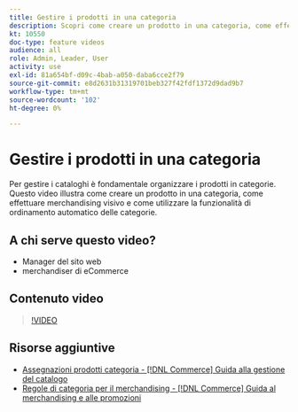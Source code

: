 ```yaml
---
title: Gestire i prodotti in una categoria
description: Scopri come creare un prodotto in una categoria, come effettuare merchandising visivo e come utilizzare la funzionalità di ordinamento automatico delle categorie.
kt: 10550
doc-type: feature videos
audience: all
role: Admin, Leader, User
activity: use
exl-id: 81a654bf-d09c-4bab-a050-daba6cce2f79
source-git-commit: e8d2631b31319701beb327f42fdf1372d9dad9b7
workflow-type: tm+mt
source-wordcount: '102'
ht-degree: 0%

---
```


# Gestire i prodotti in una categoria

Per gestire i cataloghi è fondamentale organizzare i prodotti in categorie. Questo video illustra come creare un prodotto in una categoria, come effettuare merchandising visivo e come utilizzare la funzionalità di ordinamento automatico delle categorie.

## A chi serve questo video?

- Manager del sito web
- merchandiser di eCommerce

## Contenuto video

>[!VIDEO](https://video.tv.adobe.com/v/343747?quality=12&learn=on)

## Risorse aggiuntive

- [Assegnazioni prodotti categoria - [!DNL Commerce] Guida alla gestione del catalogo](https://experienceleague.adobe.com/docs/commerce-admin/catalog/categories/products-in-category/categories-product-assignments.html)
- [Regole di categoria per il merchandising - [!DNL Commerce] Guida al merchandising e alle promozioni](https://experienceleague.adobe.com/docs/commerce-admin/marketing/merchandising/visual-merch/category-product-rules.html)
